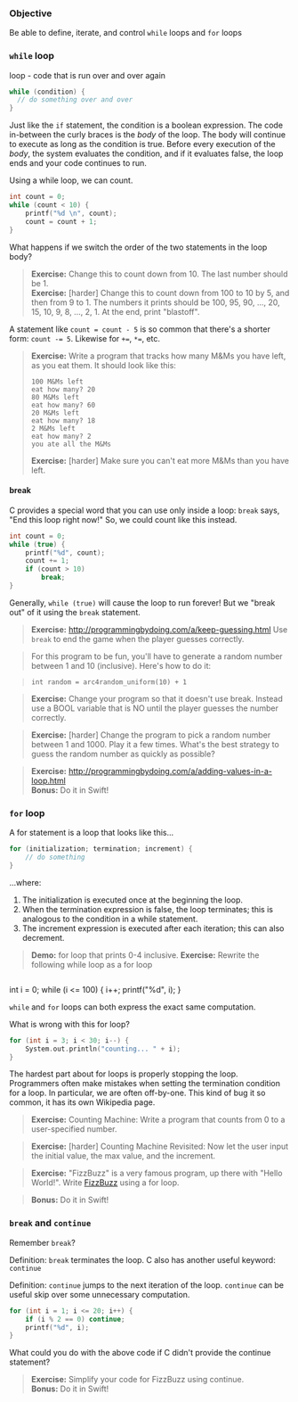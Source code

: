 ### Objective

Be able to define, iterate, and control `while` loops and `for` loops

### `while` loop

loop - code that is run over and over again

``` c
while (condition) {
  // do something over and over
}
```

Just like the `if` statement, the condition is a boolean expression. The code in-between the curly braces is the *body* of the loop. 
The body will continue to execute as long as the condition is true. Before every execution of the *body*, the system evaluates
the condition, and if it evaluates false, the loop ends and your code continues to run.


Using a while loop, we can count.

``` c
int count = 0;
while (count < 10) {
    printf("%d \n", count);
    count = count + 1;
}
```

What happens if we switch the order of the two statements in the loop body?

> **Exercise:** Change this to count down from 10. The last number should be 1.  
> **Exercise:** [harder] Change this to count down from 100 to 10 by 5, and then from 9 to 1. The numbers it prints should be 100, 95, 90, ..., 20, 15, 10, 9, 8, ..., 2, 1. At the end, print "blastoff".

A statement like `count = count - 5` is so common that there's a shorter form: `count -= 5`. Likewise for `+=`, `*=`, etc.

> **Exercise:** Write a program that tracks how many M&Ms you have left, as you eat them.  It should look like this:
> 
> ```
> 100 M&Ms left
> eat how many? 20
> 80 M&Ms left
> eat how many? 60
> 20 M&Ms left
> eat how many? 18
> 2 M&Ms left
> eat how many? 2
> you ate all the M&Ms
> ```
> **Exercise:** [harder] Make sure you can't eat more M&Ms than you have left.  



#### break

C provides a special word that you can use only inside a loop: `break` says, "End this loop right now!" So, we could count like this instead.

``` c
int count = 0;
while (true) {
    printf("%d", count);
    count += 1;
    if (count > 10)
        break;
}
```

Generally, `while (true)` will cause the loop to run forever! But we "break out" of it using the `break` statement.

> **Exercise:** http://programmingbydoing.com/a/keep-guessing.html
> Use `break` to end the game when the player guesses correctly.

> For this program to be fun, you'll have to generate a random number between 1 and 10 (inclusive). Here's how to do it:

> `int random = arc4random_uniform(10) + 1`

> **Exercise:** Change your program so that it doesn't use break. Instead use a BOOL variable that is NO until the player guesses the number correctly.

> **Exercise:** [harder] Change the program to pick a random number between 1 and 1000. Play it a few times. What's the best strategy to guess the random number as quickly as possible?

> **Exercise:** http://programmingbydoing.com/a/adding-values-in-a-loop.html  
> **Bonus:** Do it in Swift!

### `for` loop

A for statement is a loop that looks like this...

``` c
for (initialization; termination; increment) {
    // do something
}
```

...where:

1. The initialization is executed once at the beginning the loop.
2. When the termination expression is false, the loop terminates; this is analogous to the condition in a while statement.
3. The increment expression is executed after each iteration; this can also decrement.

> **Demo:** for loop that prints 0-4 inclusive.
> **Exercise:** Rewrite the following while loop as a for loop

> ``` c
int i = 0;
while (i <= 100) {
    i++;
    printf("%d", i);
}
>

`while` and `for` loops can both express the exact same computation.

What is wrong with this for loop?

``` c
for (int i = 3; i < 30; i--) {
    System.out.println("counting... " + i);
}
```

The hardest part about for loops is properly stopping the loop. Programmers often make mistakes when setting the termination condition for a loop. In particular, we are often off-by-one. This kind of bug it so common, it has its own Wikipedia page.


> **Exercise:** Counting Machine: Write a program that counts from 0 to a user-specified number.

> **Exercise:** [harder] Counting Machine Revisited: Now let the user input the initial value, the max value, and the increment.

> **Exercise:** "FizzBuzz" is a very famous program, up there with "Hello World!". Write [FizzBuzz](http://programmingbydoing.com/a/fizzbuzz.html) using a for loop.

> **Bonus:** Do it in Swift!

### `break` and `continue`
Remember `break`?

Definition: `break` terminates the loop.
C also has another useful keyword: `continue`

Definition: `continue` jumps to the next iteration of the loop.
`continue` can be useful skip over some unnecessary computation.

``` c
for (int i = 1; i <= 20; i++) {
    if (i % 2 == 0) continue;
    printf("%d", i);
}
```

What could you do with the above code if C didn't provide the continue statement?

> **Exercise:** Simplify your code for FizzBuzz using continue.  
> **Bonus:** Do it in Swift!
